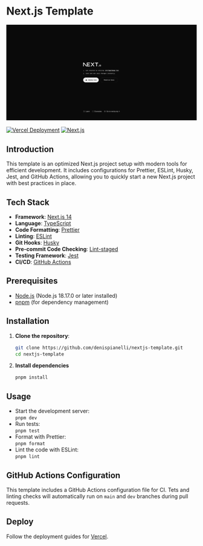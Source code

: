 # Next.js Template

![Next.js Template](/src/app/opengraph-image.jpg)

[![Vercel Deployment](https://img.shields.io/static/v1?label=Deploy&message=Vercel&color=black)](https://vercel.com/)
[![Next.js](https://img.shields.io/badge/Next.js-v15-black)](https://nextjs.org/)

## Introduction

This template is an optimized Next.js project setup with modern tools for efficient development. It includes configurations for Prettier, ESLint, Husky, Jest, and GitHub Actions, allowing you to quickly start a new Next.js project with best practices in place.

## Tech Stack

- **Framework**: [Next.js 14](https://nextjs.org/)
- **Language**: [TypeScript](https://www.typescriptlang.org/)
- **Code Formatting**: [Prettier](https://prettier.io/)
- **Linting**: [ESLint](https://eslint.org/)
- **Git Hooks**: [Husky](https://typicode.github.io/husky/)
- **Pre-commit Code Checking**: [Lint-staged](https://github.com/lint-staged/lint-staged)
- **Testing Framework**: [Jest](https://jestjs.io/fr/)
- **CI/CD**: [GitHub Actions](https://github.com/features/actions)

## Prerequisites

- [Node.js](https://nodejs.org/) (Node.js 18.17.0 or later installed)
- [pnpm](https://pnpm.io/) (for dependency management)

## Installation

1. **Clone the repository**:

     ```bash
     git clone https://github.com/denispianelli/nextjs-template.git
     cd nextjs-template
     ```

2. **Install dependencies**

     ```bash
     pnpm install
     ```

## Usage

- Start the development server:  
  `pnpm dev`
- Run tests:  
  `pnpm test`
- Format with Prettier:  
  `pnpm format`
- Lint the code with ESLint:  
  `pnpm lint`

## GitHub Actions Configuration

This template includes a GitHub Actions configuration file for CI. Tets and
linting checks will automatically run on `main` and `dev` branches during pull
requests.

## Deploy

Follow the deployment guides for [Vercel](https://nextjs.org/learn-pages-router/basics/deploying-nextjs-app/deploy).
